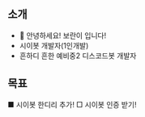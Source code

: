## 소개
- 👋 안녕하세요! 보란이 입니다!
- 시이봇 개발자(1인개발)
- 흔하디 흔한 예비중2 디스코드봇 개발자

## 목표
■ 시이봇 한디리 추가!
□ 시이봇 인증 받기!
